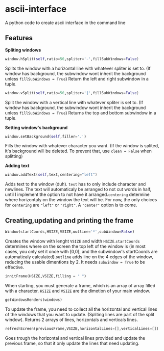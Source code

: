 # ascii-interface

A python code to create ascii interface in the command line
## Features

**Spliting windows**

``` python
window.hSplit(self,ratio=50,spliter='-',fillSubWindows=False)
```

Splits the window with a horizontal line with whatever spliter is set to. (If window has background, the subwindow wont inherit the background unless ```fillSubWindows = True```)
Return the left and right subwindow in a tuple.

``` python
window.vSplit(self,ratio=50,spliter='|',fillSubWindows=False)
```

Split the window with a vertical line with whatever spliter is set to. (If window has background, the subwindow wont inherit the background unless ```fillSubWindows = True```)
Returns the top and bottom subwindow in a tuple.

**Setting window's background**

``` python
window.setBackground(self,filler='.')
```

Fills the window with whatever character you want. (If the window is splited, it's background will be deleted. To prevent that, use ```clean = False``` when splitting)

**Adding text**

``` python
window.addText(self,text,centering="left")
```

Adds text to the window (duh). ```text``` has to only include character and newlines. The text will automaticaly be arranged to not cut words in half, until I implement the option to not have it arranged.```centering``` determine where horizontaly on the window the text will be. For now, the only choices for ```centering``` are ```"left"``` or ```"right"```. A ```"center"``` option is to come.

## Creating,updating and printing the frame

``` python
Window(startCoords,HSIZE,VSIZE,outline='*',subWindow=False)
```

Creates the window with lenght ```VSIZE``` and width ```HSIZE```.```startCoords``` determines where on the screen the top left of the window is (in most cases, you only set it once with [0,0], and the subwindow's startCoords are automaticaly calculated).``` outline ``` adds line on the 4 edges of the window, reducing the usable dimentions by 2. It needs ```subwindow = True``` to be effective.

``` python
innitFrame(HSIZE,VSIZE,filling = " ")
```

When starting, you must generate a frame, which is an array of array filled with a character. ``` HSIZE ``` and ``` VSIZE ``` are the dimetion of your main window.

``` python
getWindowsRenders(windows)
```

To update the frame, you need to collect all the horizontal and vertical lines of the windows that you want to update. (Spliting lines are part of the split window). Returns 2 arrays of lines, horizontals and verticals lines.

``` python
refreshScreen(previousFrame,VSIZE,horizontalLines=[],verticalLines=[]):
```

Goes trough the horizontal and vertical lines provided and update the previous frame, so that it only update the lines that need updating.
